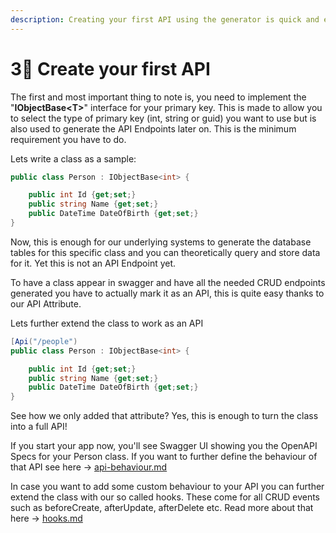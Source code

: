 ```yaml
---
description: Creating your first API using the generator is quick and easy
---
```


# 3⃣ Create your first API

The first and most important thing to note is, you need to implement the "**IObjectBase\<T>**" interface for your primary key. This is made to allow you to select the type of primary key (int, string or guid) you want to use but is also used to generate the API Endpoints later on. This is the minimum requirement you have to do.&#x20;

Lets write a class as a sample:

```csharp
public class Person : IObjectBase<int> {

    public int Id {get;set;}
    public string Name {get;set;}
    public DateTime DateOfBirth {get;set;}
}


```

Now, this is enough for our underlying systems to generate the database tables for this specific class and you can theoretically query and store data for it. Yet this is not an API Endpoint yet.&#x20;

To have a class appear in swagger and have all the needed CRUD endpoints generated you have to actually mark it as an API, this is quite easy thanks to our API Attribute.&#x20;

Lets further extend the class to work as an API

```csharp
[Api("/people")
public class Person : IObjectBase<int> {

    public int Id {get;set;}
    public string Name {get;set;}
    public DateTime DateOfBirth {get;set;}
}
```

See how we only added that attribute? Yes, this is enough to turn the class into a full API!

If you start your app now, you'll see Swagger UI showing you the OpenAPI Specs for your Person class. If you want to further define the behaviour of that API see here -> [api-behaviour.md](reference/api-behaviour.md "mention")

In case you want to add some custom behaviour to your API you can further extend the class with our so called hooks. These come for all CRUD events such as beforeCreate, afterUpdate, afterDelete etc. Read more about that here -> [hooks.md](reference/documentation/hooks.md "mention")
